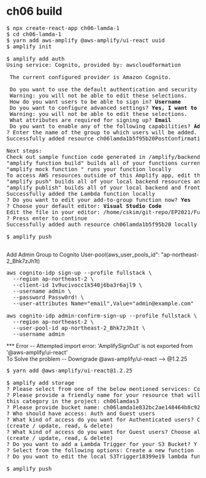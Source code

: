 # ch06 build

<pre>
$ npx create-react-app ch06-lamda-1
$ cd ch06-lamda-1
$ yarn add aws-amplify @aws-amplify/ui-react uuid
$ amplify init

$ amplify add auth
Using service: Cognito, provided by: awscloudformation
 
 The current configured provider is Amazon Cognito. 
 
 Do you want to use the default authentication and security configuration? <b>Default configuration</b>
 Warning: you will not be able to edit these selections. 
 How do you want users to be able to sign in? <b>Username</b>
 Do you want to configure advanced settings? <b>Yes, I want to make some additional changes.</b>
 Warning: you will not be able to edit these selections. 
 What attributes are required for signing up? <b>Email</b>
 Do you want to enable any of the following capabilities? <b>Add User to Group</b>
? Enter the name of the group to which users will be added. <b>Admin</b>
Successfully added resource ch06lamda1b5f95b20PostConfirmation locally.

Next steps:
Check out sample function code generated in <project-dir>/amplify/backend/function/ch06lamda1b5f95b20PostConfirmation/src
"amplify function build" builds all of your functions currently in the project
"amplify mock function <functionName>" runs your function locally
To access AWS resources outside of this Amplify app, edit the /home/cskim/git-repo/EP2021/FullStack/ch06-lamda-1/amplify/backend/function/ch06lamda1b5f95b20PostConfirmation/custom-policies.json
"amplify push" builds all of your local backend resources and provisions them in the cloud
"amplify publish" builds all of your local backend and front-end resources (if you added hosting category) and provisions them in the cloud
Successfully added the Lambda function locally
? Do you want to edit your add-to-group function now? <b>Yes</b>
? Choose your default editor: <b>Visual Studio Code</b>
Edit the file in your editor: /home/cskim/git-repo/EP2021/FullStack/ch06-lamda-1/amplify/backend/function/ch06lamda1b5f95b20PostConfirmation/src/add-to-group.js
? Press enter to continue 
Successfully added auth resource ch06lamda1b5f95b20 locally

$ amplify push

</pre>

Add Admin Group to Cognito User-pool(aws_user_pools_id": "ap-northeast-2_Bhk7zJh1t)

<pre>
aws cognito-idp sign-up --profile fullstack \
  --region ap-northeast-2 \
  --client-id 1v9ucivocc1k540j6ba3r6ajl9 \
  --username admin \
  --password Passw0rd! \
  --user-attributes Name="email",Value="admin@example.com"

aws cognito-idp admin-confirm-sign-up --profile fullstack \
  --region ap-northeast-2 \
  --user-pool-id ap-northeast-2_Bhk7zJh1t \
  --username admin
</pre>

\*\*\* Error -- Attempted import error: 'AmplifySignOut' is not exported from '@aws-amplify/ui-react'  
To Solve the problem -- Downgrade @aws-amplify/ui-react --> @1.2.25

<pre>
$ yarn add @aws-amplify/ui-react@1.2.25

$ amplify add storage
? Please select from one of the below mentioned services: Content
? Please provide a friendly name for your resource that will be used to label
this category in the project: ch06lamdas3 
? Please provide bucket name: ch06lamda1e832bc2ae148464b8c92bf4b4e1527eb
? Who should have access: Auth and Guest users
? What kind of access do you want for Authenticated users? Choose all
(create / update, read, & delete)
? What kind of access do you want for Guest users? Choose all
(create / update, read, & delete)
? Do you want to add a Lambda Trigger for your S3 Bucket? Y
? Select from the following options: Create a new function
? Do you want to edit the local S3Trigger18399e19 lambda function now? Y

$ amplify push




</pre>
